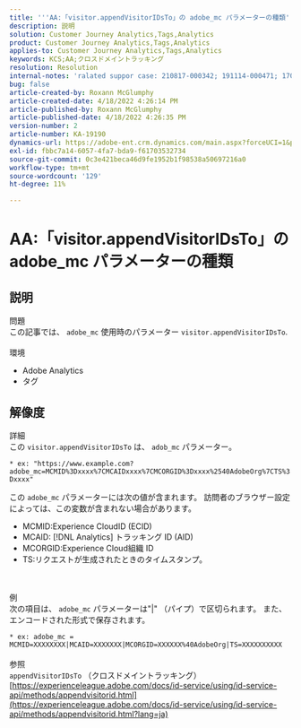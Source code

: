 ```yaml
---
title: '''AA:「visitor.appendVisitorIDsTo」の adobe_mc パラメーターの種類'
description: 説明
solution: Customer Journey Analytics,Tags,Analytics
product: Customer Journey Analytics,Tags,Analytics
applies-to: Customer Journey Analytics,Tags,Analytics
keywords: KCS;AA;クロスドメイントラッキング
resolution: Resolution
internal-notes: 'ralated suppor case: 210817-000342; 191114-000471; 170123-000011; 220408-000014'
bug: false
article-created-by: Roxann McGlumphy
article-created-date: 4/18/2022 4:26:14 PM
article-published-by: Roxann McGlumphy
article-published-date: 4/18/2022 4:26:35 PM
version-number: 2
article-number: KA-19190
dynamics-url: https://adobe-ent.crm.dynamics.com/main.aspx?forceUCI=1&pagetype=entityrecord&etn=knowledgearticle&id=937d8042-34bf-ec11-983e-0022480abde0
exl-id: fbbc7a14-6057-4fa7-bda9-f61703532734
source-git-commit: 0c3e421beca46d9fe1952b1f98538a50697216a0
workflow-type: tm+mt
source-wordcount: '129'
ht-degree: 11%

---
```


# AA:「visitor.appendVisitorIDsTo」の adobe_mc パラメーターの種類

## 説明

問題<br>
この記事では、 `adobe_mc` 使用時のパラメーター `visitor.appendVisitorIDsTo`.
<br><br>環境<br>
- Adobe Analytics
- タグ



## 解像度

詳細<br>
この `visitor.appendVisitorIDsTo` は、 `adob_mc` パラメーター。

`* ex: "https://www.example.com?adobe_mc=MCMID%3Dxxxx%7CMCAIDxxxx%7CMCORGID%3Dxxxx%2540AdobeOrg%7CTS%3Dxxxx"`

この `adobe_mc` パラメーターには次の値が含まれます。
訪問者のブラウザー設定によっては、この変数が含まれない場合があります。

- MCMID:Experience CloudID (ECID)
- MCAID: [!DNL Analytics] トラッキング ID (AID)
- MCORGID:Experience Cloud組織 ID
- TS:リクエストが生成されたときのタイムスタンプ。

<br><br>例<br>
次の項目は、 `adobe_mc` パラメーターは&quot;|&quot; （パイプ）で区切られます。 また、エンコードされた形式で保存されます。

`* ex: adobe_mc = MCMID=XXXXXXXX|MCAID=XXXXXXX|MCORGID=XXXXXX%40AdobeOrg|TS=XXXXXXXXXX`
<br><br>参照<br>
`appendVisitorIDsTo` （クロスドメイントラッキング）
[https://experienceleague.adobe.com/docs/id-service/using/id-service-api/methods/appendvisitorid.html](https://experienceleague.adobe.com/docs/id-service/using/id-service-api/methods/appendvisitorid.html?lang=ja)
